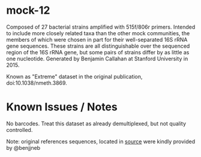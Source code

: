 # mock-12

Composed of 27 bacterial strains amplified with 515f/806r primers. Intended to include more closely related taxa than the other mock communities, the members of which were chosen in part for their well-separated 16S rRNA gene sequences. These strains are all distinguishable over the sequenced region of the 16S rRNA gene, but some pairs of strains differ by as little as one nucleotide. Generated by Benjamin Callahan at Stanford University in 2015.

Known as "Extreme" dataset in the original publication, doi:10.1038/nmeth.3869.

# Known Issues / Notes

No barcodes. Treat this dataset as already demultiplexed, but not quality controlled.

Note: original references sequences, located in [source](./source/) were kindly provided by @benjjneb
